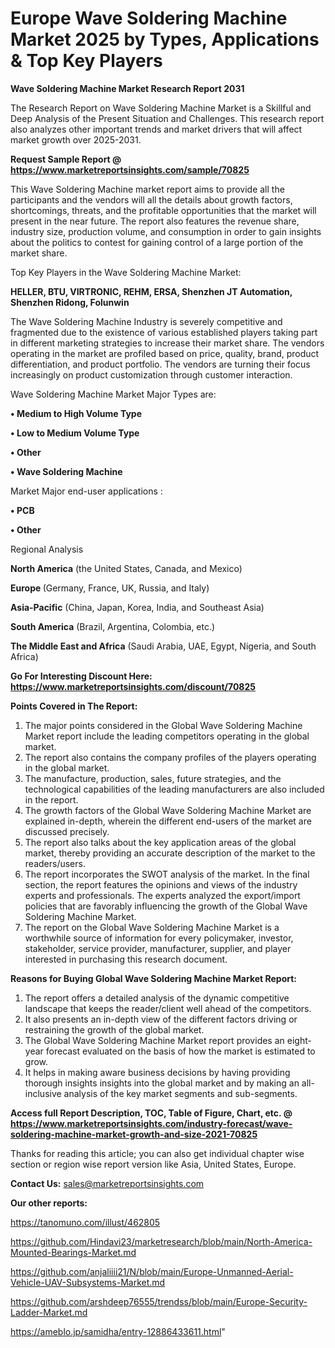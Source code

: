  # Europe Wave Soldering Machine Market 2025 by Types, Applications & Top Key Players

<strong>Wave Soldering Machine Market Research Report 2031</strong>

The Research Report on Wave Soldering Machine Market is a Skillful and Deep Analysis of the Present Situation and Challenges. This research report also analyzes other important trends and market drivers that will affect market growth over 2025-2031.

<strong>Request Sample Report @ <a href=https://www.marketreportsinsights.com/sample/70825>https://www.marketreportsinsights.com/sample/70825</a></strong>

This Wave Soldering Machine market report aims to provide all the participants and the vendors will all the details about growth factors, shortcomings, threats, and the profitable opportunities that the market will present in the near future. The report also features the revenue share, industry size, production volume, and consumption in order to gain insights about the politics to contest for gaining control of a large portion of the market share.

Top Key Players in the Wave Soldering Machine Market:

<strong>HELLER, BTU, VIRTRONIC, REHM, ERSA, Shenzhen JT Automation, Shenzhen Ridong, Folunwin</strong>

The Wave Soldering Machine Industry is severely competitive and fragmented due to the existence of various established players taking part in different marketing strategies to increase their market share. The vendors operating in the market are profiled based on price, quality, brand, product differentiation, and product portfolio. The vendors are turning their focus increasingly on product customization through customer interaction.

Wave Soldering Machine Market Major Types are:

<strong>• Medium to High Volume Type

• Low to Medium Volume Type

• Other

• Wave Soldering Machine</strong>

Market Major end-user applications :

<strong>• PCB

• Other</strong>

Regional Analysis

</u><strong><b>North America</b></strong> (the United States, Canada, and Mexico)

<strong><b>Europe </b></strong>(Germany, France, UK, Russia, and Italy)

<strong><b>Asia-Pacific</b></strong> (China, Japan, Korea, India, and Southeast Asia)

<strong><b>South America</b></strong> (Brazil, Argentina, Colombia, etc.)

<strong><b>The Middle East and Africa</b></strong> (Saudi Arabia, UAE, Egypt, Nigeria, and South Africa)

<strong>Go For Interesting Discount Here: <a href=https://www.marketreportsinsights.com/discount/70825>https://www.marketreportsinsights.com/discount/70825</a></strong>

<strong>Points Covered in The Report:</strong>
<ol>
  <li>The major points considered in the Global Wave Soldering Machine Market report include the leading competitors operating in the global market.</li>
  <li>The report also contains the company profiles of the players operating in the global market.</li>
  <li>The manufacture, production, sales, future strategies, and the technological capabilities of the leading manufacturers are also included in the report.</li>
  <li>The growth factors of the Global Wave Soldering Machine Market are explained in-depth, wherein the different end-users of the market are discussed precisely.</li>
  <li>The report also talks about the key application areas of the global market, thereby providing an accurate description of the market to the readers/users.</li>
  <li>The report incorporates the SWOT analysis of the market. In the final section, the report features the opinions and views of the industry experts and professionals. The experts analyzed the export/import policies that are favorably influencing the growth of the Global Wave Soldering Machine Market.</li>
  <li>The report on the Global Wave Soldering Machine Market is a worthwhile source of information for every policymaker, investor, stakeholder, service provider, manufacturer, supplier, and player interested in purchasing this research document.</li>
</ol>
<strong>Reasons for Buying Global Wave Soldering Machine Market Report:</strong>

<ol>
  <li>The report offers a detailed analysis of the dynamic competitive landscape that keeps the reader/client well ahead of the competitors.</li>
  <li>It also presents an in-depth view of the different factors driving or restraining the growth of the global market.</li>
  <li>The Global Wave Soldering Machine Market report provides an eight-year forecast evaluated on the basis of how the market is estimated to grow.</li>
  <li>It helps in making aware business decisions by having providing thorough insights insights into the global market and by making an all-inclusive analysis of the key market segments and sub-segments.</li>
</ol>
<strong>Access full Report Description, TOC, Table of Figure, Chart, etc. @ <a href=https://www.marketreportsinsights.com/industry-forecast/wave-soldering-machine-market-growth-and-size-2021-70825>https://www.marketreportsinsights.com/industry-forecast/wave-soldering-machine-market-growth-and-size-2021-70825</a></strong>


Thanks for reading this article; you can also get individual chapter wise section or region wise report version like Asia, United States, Europe.

<strong>Contact Us:</strong>
sales@marketreportsinsights.com

<strong>Our other reports:</strong>

<a href=https://tanomuno.com/illust/462805>https://tanomuno.com/illust/462805</a>

<a href=https://github.com/Hindavi23/marketresearch/blob/main/North-America-Mounted-Bearings-Market.md>https://github.com/Hindavi23/marketresearch/blob/main/North-America-Mounted-Bearings-Market.md</a>

<a href=https://github.com/anjaliiii21/N/blob/main/Europe-Unmanned-Aerial-Vehicle-UAV-Subsystems-Market.md>https://github.com/anjaliiii21/N/blob/main/Europe-Unmanned-Aerial-Vehicle-UAV-Subsystems-Market.md</a>

<a href=https://github.com/arshdeep76555/trendss/blob/main/Europe-Security-Ladder-Market.md>https://github.com/arshdeep76555/trendss/blob/main/Europe-Security-Ladder-Market.md</a>

<a href=https://ameblo.jp/samidha/entry-12886433611.html>https://ameblo.jp/samidha/entry-12886433611.html</a>"
